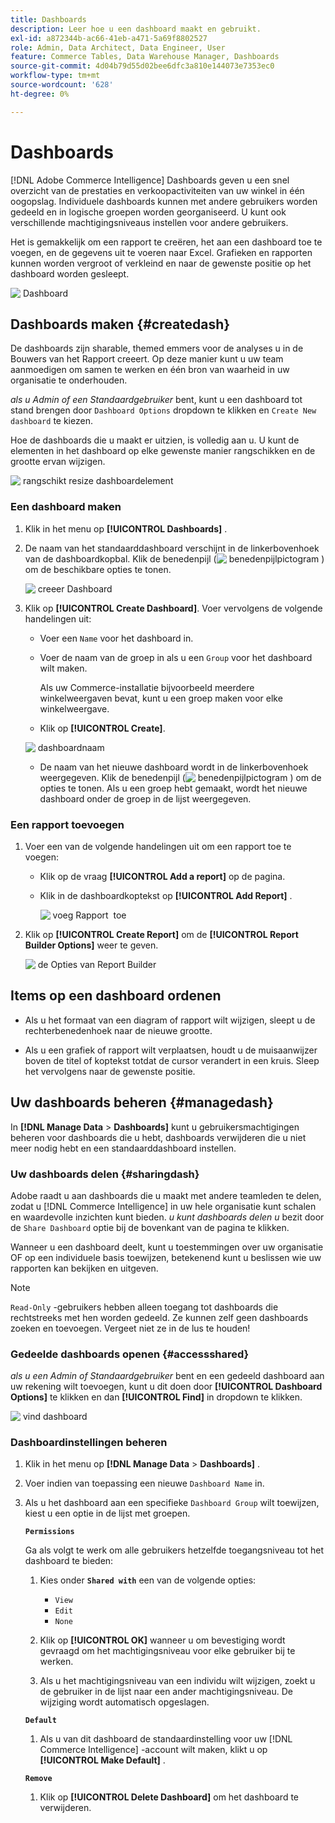 ```yaml
---
title: Dashboards
description: Leer hoe u een dashboard maakt en gebruikt.
exl-id: a872344b-ac66-41eb-a471-5a69f8802527
role: Admin, Data Architect, Data Engineer, User
feature: Commerce Tables, Data Warehouse Manager, Dashboards
source-git-commit: 4d04b79d55d02bee6dfc3a810e144073e7353ec0
workflow-type: tm+mt
source-wordcount: '628'
ht-degree: 0%

---
```


# Dashboards

[!DNL Adobe Commerce Intelligence] Dashboards geven u een snel overzicht van de prestaties en verkoopactiviteiten van uw winkel in één oogopslag. Individuele dashboards kunnen met andere gebruikers worden gedeeld en in logische groepen worden georganiseerd. U kunt ook verschillende machtigingsniveaus instellen voor andere gebruikers.

Het is gemakkelijk om een rapport te creëren, het aan een dashboard toe te voegen, en de gegevens uit te voeren naar Excel. Grafieken en rapporten kunnen worden vergroot of verkleind en naar de gewenste positie op het dashboard worden gesleept.

![&#x200B; Dashboard &#x200B;](../../assets/magento-bi-report-builder-revenue-by-products-formula-report-holiday-sales-dashboard.png)

## Dashboards maken {#createdash}

De dashboards zijn sharable, themed emmers voor de analyses u in de Bouwers van het Rapport creeert. Op deze manier kunt u uw team aanmoedigen om samen te werken en één bron van waarheid in uw organisatie te onderhouden.

*als u Admin of een Standaardgebruiker* bent, kunt u een dashboard tot stand brengen door `Dashboard Options` dropdown te klikken en `Create New dashboard` te kiezen.

Hoe de dashboards die u maakt er uitzien, is volledig aan u. U kunt de elementen in het dashboard op elke gewenste manier rangschikken en de grootte ervan wijzigen.

![&#x200B; rangschikt resize dashboardelement &#x200B;](../../assets/arrange_resize_dashboard_element.gif)

### Een dashboard maken

1. Klik in het menu op **[!UICONTROL Dashboards]** .

1. De naam van het standaarddashboard verschijnt in de linkerbovenhoek van de dashboardkopbal. Klik de benedenpijl (![&#x200B; benedenpijlpictogram &#x200B;](../../assets/magento-bi-btn-down.png)) om de beschikbare opties te tonen.

   ![&#x200B; creeer Dashboard &#x200B;](../../assets/magento-bi-dashboard-create.png)

1. Klik op **[!UICONTROL Create Dashboard]**. Voer vervolgens de volgende handelingen uit:

   * Voer een `Name` voor het dashboard in.

   * Voer de naam van de groep in als u een `Group` voor het dashboard wilt maken.

     Als uw Commerce-installatie bijvoorbeeld meerdere winkelweergaven bevat, kunt u een groep maken voor elke winkelweergave.

   * Klik op **[!UICONTROL Create]**.

   ![&#x200B; dashboardnaam &#x200B;](../../assets/magento-bi-dashboard-create-name.png)

   * De naam van het nieuwe dashboard wordt in de linkerbovenhoek weergegeven. Klik de benedenpijl (![&#x200B; benedenpijlpictogram &#x200B;](../../assets/magento-bi-btn-down.png)) om de opties te tonen. Als u een groep hebt gemaakt, wordt het nieuwe dashboard onder de groep in de lijst weergegeven.

### Een rapport toevoegen

1. Voer een van de volgende handelingen uit om een rapport toe te voegen:

   * Klik op de vraag **[!UICONTROL Add a report]** op de pagina.

   * Klik in de dashboardkoptekst op **[!UICONTROL Add Report]** .

     ![&#x200B; voeg Rapport &#x200B;](../../assets/magento-bi-dashboard-create-add-report.png) toe

1. Klik op **[!UICONTROL Create Report]** om de **[!UICONTROL Report Builder Options]** weer te geven.

   ![&#x200B; de Opties van Report Builder &#x200B;](../../assets/magento-bi-report-builder.png)

## Items op een dashboard ordenen

* Als u het formaat van een diagram of rapport wilt wijzigen, sleept u de rechterbenedenhoek naar de nieuwe grootte.

* Als u een grafiek of rapport wilt verplaatsen, houdt u de muisaanwijzer boven de titel of koptekst totdat de cursor verandert in een kruis. Sleep het vervolgens naar de gewenste positie.

## Uw dashboards beheren {#managedash}

In **[!DNL Manage Data** > **Dashboards]** kunt u gebruikersmachtigingen beheren voor dashboards die u hebt, dashboards verwijderen die u niet meer nodig hebt en een standaarddashboard instellen.

### Uw dashboards delen {#sharingdash}

Adobe raadt u aan dashboards die u maakt met andere teamleden te delen, zodat u [!DNL Commerce Intelligence] in uw hele organisatie kunt schalen en waardevolle inzichten kunt bieden. *u kunt dashboards delen u* bezit door de `Share Dashboard` optie bij de bovenkant van de pagina te klikken.

Wanneer u een dashboard deelt, kunt u toestemmingen over uw organisatie OF op een individuele basis toewijzen, betekenend kunt u beslissen wie uw rapporten kan bekijken en uitgeven.

>[!NOTE]
>
>`Read-Only` -gebruikers hebben alleen toegang tot dashboards die rechtstreeks met hen worden gedeeld. Ze kunnen zelf geen dashboards zoeken en toevoegen. Vergeet niet ze in de lus te houden!

### Gedeelde dashboards openen {#accessshared}

*als u een Admin of Standaardgebruiker* bent en een gedeeld dashboard aan uw rekening wilt toevoegen, kunt u dit doen door **[!UICONTROL Dashboard Options]** te klikken en dan **[!UICONTROL Find]** in dropdown te klikken.

![&#x200B; vind dashboard &#x200B;](../../assets/find_dashboard.png)<!--{: width="1000" height="535"}-->

### Dashboardinstellingen beheren

1. Klik in het menu op **[!DNL Manage Data** > **Dashboards]** .

1. Voer indien van toepassing een nieuwe `Dashboard Name` in.

1. Als u het dashboard aan een specifieke `Dashboard Group` wilt toewijzen, kiest u een optie in de lijst met groepen.

   **`Permissions`**

   Ga als volgt te werk om alle gebruikers hetzelfde toegangsniveau tot het dashboard te bieden:

   1. Kies onder **`Shared with`** een van de volgende opties:

      * `View`
      * `Edit`
      * `None`

   1. Klik op **[!UICONTROL OK]** wanneer u om bevestiging wordt gevraagd om het machtigingsniveau voor elke gebruiker bij te werken.

   1. Als u het machtigingsniveau van een individu wilt wijzigen, zoekt u de gebruiker in de lijst naar een ander machtigingsniveau. De wijziging wordt automatisch opgeslagen.

   **`Default`**

   1. Als u van dit dashboard de standaardinstelling voor uw [!DNL Commerce Intelligence] -account wilt maken, klikt u op **[!UICONTROL Make Default]** .

   **`Remove`**

   1. Klik op **[!UICONTROL Delete Dashboard]** om het dashboard te verwijderen.
